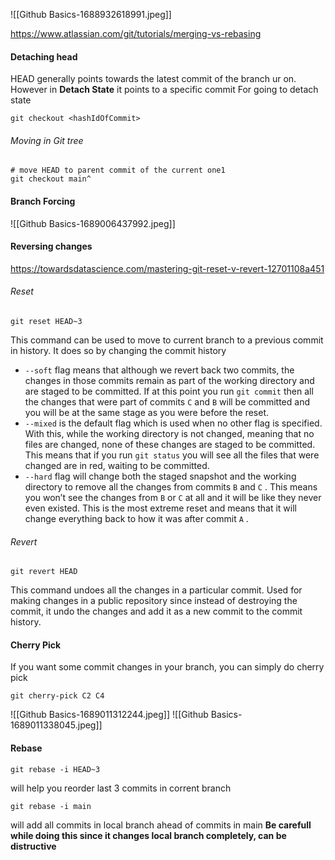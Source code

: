 ![[Github Basics-1688932618991.jpeg]]

https://www.atlassian.com/git/tutorials/merging-vs-rebasing

#### Detaching head
HEAD generally points towards the latest commit of the branch ur on.
However in **Detach State** it points to a specific commit
For going to detach state
```
git checkout <hashIdOfCommit>
```

###### Moving in Git tree
```
# move HEAD to parent commit of the current one1
git checkout main^
```

#### Branch Forcing
![[Github Basics-1689006437992.jpeg]]

#### Reversing changes
https://towardsdatascience.com/mastering-git-reset-v-revert-12701108a451
###### Reset
```
git reset HEAD~3
```
This command can be used to move to current branch to a previous commit in history. It does so by changing the commit history

- `--soft` flag means that although we revert back two commits, the changes in those commits remain as part of the working directory and are staged to be committed. If at this point you run `git commit` then all the changes that were part of commits `C` and `B` will be committed and you will be at the same stage as you were before the reset.
- `--mixed` is the default flag which is used when no other flag is specified. With this, while the working directory is not changed, meaning that no files are changed, none of these changes are staged to be committed. This means that if you run `git status` you will see all the files that were changed are in red, waiting to be committed.
- `--hard` flag will change both the staged snapshot and the working directory to remove all the changes from commits `B` and `C` . This means you won’t see the changes from `B` or `C` at all and it will be like they never even existed. This is the most extreme reset and means that it will change everything back to how it was after commit `A` .

###### Revert
```
git revert HEAD
```
This command undoes all the changes in a particular commit. Used for making changes in a public repository since instead of destroying the commit, it undo the changes and add it as a new commit to the commit history.

#### Cherry Pick
If you want some commit changes in your branch, you can simply do cherry pick
```
git cherry-pick C2 C4
```
![[Github Basics-1689011312244.jpeg]]
![[Github Basics-1689011338045.jpeg]]

#### Rebase
```
git rebase -i HEAD~3
```
will help you reorder last 3 commits in corrent branch

```
git rebase -i main
```
will add all commits in local branch ahead of commits in main
**Be carefull while doing this since it changes local branch completely, can be distructive**

